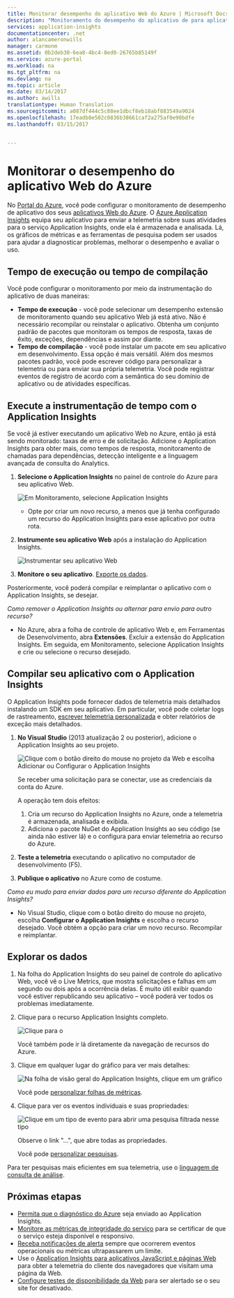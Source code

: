 ```yaml
---
title: Monitorar desempenho do aplicativo Web do Azure | Microsoft Docs
description: "Monitoramento do desempenho do aplicativo de para aplicativos Web do Azure. Tempo de resposta e de carga, informações de dependência e alertas definidos sobre o desempenho do gráfico."
services: application-insights
documentationcenter: .net
author: alancameronwills
manager: carmonm
ms.assetid: 0b2deb30-6ea8-4bc4-8ed0-26765b85149f
ms.service: azure-portal
ms.workload: na
ms.tgt_pltfrm: na
ms.devlang: na
ms.topic: article
ms.date: 03/14/2017
ms.author: awills
translationtype: Human Translation
ms.sourcegitcommit: a087df444c5c88ee1dbcf8eb18abf883549a9024
ms.openlocfilehash: 17eadb8e502c0836b38661caf2a275af0e90bdfe
ms.lasthandoff: 03/15/2017


---
```

# <a name="monitor-azure-web-app-performance"></a>Monitorar o desempenho do aplicativo Web do Azure
No [Portal do Azure](https://portal.azure.com), você pode configurar o monitoramento de desempenho de aplicativo dos seus [aplicativos Web do Azure](../app-service-web/app-service-web-overview.md). O [Azure Application Insights](app-insights-overview.md) equipa seu aplicativo para enviar a telemetria sobre suas atividades para o serviço Application Insights, onde ela é armazenada e analisada. Lá, os gráficos de métricas e as ferramentas de pesquisa podem ser usados para ajudar a diagnosticar problemas, melhorar o desempenho e avaliar o uso.

## <a name="run-time-or-build-time"></a>Tempo de execução ou tempo de compilação
Você pode configurar o monitoramento por meio da instrumentação do aplicativo de duas maneiras:

* **Tempo de execução** - você pode selecionar um desempenho extensão de monitoramento quando seu aplicativo Web já está ativo. Não é necessário recompilar ou reinstalar o aplicativo. Obtenha um conjunto padrão de pacotes que monitoram os tempos de resposta, taxas de êxito, exceções, dependências e assim por diante. 
* **Tempo de compilação** - você pode instalar um pacote em seu aplicativo em desenvolvimento. Essa opção é mais versátil. Além dos mesmos pacotes padrão, você pode escrever código para personalizar a telemetria ou para enviar sua própria telemetria. Você pode registrar eventos de registro de acordo com a semântica do seu domínio de aplicativo ou de atividades específicas. 

## <a name="run-time-instrumentation-with-application-insights"></a>Execute a instrumentação de tempo com o Application Insights
Se você já estiver executando um aplicativo Web no Azure, então já está sendo monitorado: taxas de erro e de solicitação. Adicione o Application Insights para obter mais, como tempos de resposta, monitoramento de chamadas para dependências, detecção inteligente e a linguagem avançada de consulta do Analytics. 

1. **Selecione o Application Insights** no painel de controle do Azure para seu aplicativo Web.
   
    ![Em Monitoramento, selecione Application Insights](./media/app-insights-azure-web-apps/05-extend.png)
   
   * Opte por criar um novo recurso, a menos que já tenha configurado um recurso do Application Insights para esse aplicativo por outra rota.
2. **Instrumente seu aplicativo Web** após a instalação do Application Insights. 
   
    ![Instrumentar seu aplicativo Web](./media/app-insights-azure-web-apps/restart-web-app-for-insights.png)
3. **Monitore o seu aplicativo**.  [Exporte os dados](#explore-the-data).

Posteriormente, você poderá compilar e reimplantar o aplicativo com o Application Insights, se desejar.

*Como remover o Application Insights ou alternar para envio para outro recurso?*

* No Azure, abra a folha de controle de aplicativo Web e, em Ferramentas de Desenvolvimento, abra **Extensões**. Excluir a extensão do Application Insights. Em seguida, em Monitoramento, selecione Application Insights e crie ou selecione o recurso desejado.

## <a name="build-the-app-with-application-insights"></a>Compilar seu aplicativo com o Application Insights
O Application Insights pode fornecer dados de telemetria mais detalhados instalando um SDK em seu aplicativo. Em particular, você pode coletar logs de rastreamento, [escrever telemetria personalizada](app-insights-api-custom-events-metrics.md) e obter relatórios de exceção mais detalhados.

1. **No Visual Studio** (2013 atualização 2 ou posterior), adicione o Application Insights ao seu projeto.
   
    ![Clique com o botão direito do mouse no projeto da Web e escolha Adicionar ou Configurar o Application Insights](./media/app-insights-azure-web-apps/03-add.png)
   
    Se receber uma solicitação para se conectar, use as credenciais da conta do Azure.
   
    A operação tem dois efeitos:
   
   1. Cria um recurso do Application Insights no Azure, onde a telemetria é armazenada, analisada e exibida.
   2. Adiciona o pacote NuGet do Application Insights ao seu código (se ainda não estiver lá) e o configura para enviar telemetria ao recurso do Azure.
2. **Teste a telemetria** executando o aplicativo no computador de desenvolvimento (F5).
3. **Publique o aplicativo** no Azure como de costume. 

*Como eu mudo para enviar dados para um recurso diferente do Application Insights?*

* No Visual Studio, clique com o botão direito do mouse no projeto, escolha **Configurar o Application Insights** e escolha o recurso desejado. Você obtém a opção para criar um novo recurso. Recompilar e reimplantar.

## <a name="explore-the-data"></a>Explorar os dados
1. Na folha do Application Insights do seu painel de controle do aplicativo Web, você vê o Live Metrics, que mostra solicitações e falhas em um segundo ou dois após a ocorrência delas. É muito útil exibir quando você estiver republicando seu aplicativo – você poderá ver todos os problemas imediatamente.
2. Clique para o recurso Application Insights completo.

    ![Clique para o](./media/app-insights-azure-web-apps/view-in-application-insights.png)

    Você também pode ir lá diretamente da navegação de recursos do Azure.

1. Clique em qualquer lugar do gráfico para ver mais detalhes:
   
    ![Na folha de visão geral do Application Insights, clique em um gráfico](./media/app-insights-azure-web-apps/07-dependency.png)
   
    Você pode [personalizar folhas de métricas](app-insights-metrics-explorer.md).
2. Clique para ver os eventos individuais e suas propriedades:
   
    ![Clique em um tipo de evento para abrir uma pesquisa filtrada nesse tipo](./media/app-insights-azure-web-apps/08-requests.png)
   
    Observe o link "…", que abre todas as propriedades.
   
    Você pode [personalizar pesquisas](app-insights-diagnostic-search.md).

Para ter pesquisas mais eficientes em sua telemetria, use o [linguagem de consulta de análise](app-insights-analytics-tour.md).

## <a name="next-steps"></a>Próximas etapas
* [Permita que o diagnóstico do Azure](app-insights-azure-diagnostics.md) seja enviado ao Application Insights.
* [Monitore as métricas de integridade do serviço](../monitoring-and-diagnostics/insights-how-to-customize-monitoring.md) para se certificar de que o serviço esteja disponível e responsivo.
* [Receba notificações de alerta](../monitoring-and-diagnostics/insights-receive-alert-notifications.md) sempre que ocorrerem eventos operacionais ou métricas ultrapassarem um limite.
* Use o [Application Insights para aplicativos JavaScript e páginas Web](app-insights-web-track-usage.md) para obter a telemetria do cliente dos navegadores que visitam uma página da Web.
* [Configure testes de disponibilidade da Web](app-insights-monitor-web-app-availability.md) para ser alertado se o seu site for desativado.


